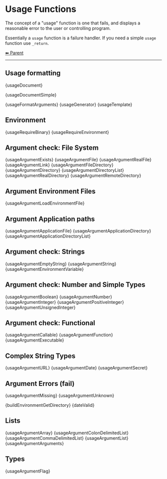 # Usage Functions

The concept of a "usage" function is one that fails, and displays a reasonable error to the user or controlling program.

Essentially a `usage` function is a failure handler. If you need a simple `usage` function use `_return`.

<!-- TEMPLATE header 2 -->
[⬅ Parent ](../index.md)
<hr />

## Usage formatting

{usageDocument}

{usageDocumentSimple}

{usageFormatArguments}
{usageGenerator}
{usageTemplate}

## Environment

{usageRequireBinary}
{usageRequireEnvironment}

## Argument check: File System

{usageArgumentExists}
{usageArgumentFile}
{usageArgumentRealFile}
{usageArgumentLink}
{usageArgumentFileDirectory}
{usageArgumentDirectory}
{usageArgumentDirectoryList}
{usageArgumentRealDirectory}
{usageArgumentRemoteDirectory}

## Argument Environment Files

{usageArgumentLoadEnvironmentFile}

## Argument Application paths

{usageArgumentApplicationFile}
{usageArgumentApplicationDirectory}
{usageArgumentApplicationDirectoryList}

## Argument check: Strings

{usageArgumentEmptyString}
{usageArgumentString}
{usageArgumentEnvironmentVariable}

## Argument check: Number and Simple Types

{usageArgumentBoolean}
{usageArgumentNumber}
{usageArgumentInteger}
{usageArgumentPositiveInteger}
{usageArgumentUnsignedInteger}

## Argument check: Functional

{usageArgumentCallable}
{usageArgumentFunction}
{usageArgumentExecutable}

## Complex String Types

{usageArgumentURL}
{usageArgumentDate}
{usageArgumentSecret}

## Argument Errors (fail)

{usageArgumentMissing}
{usageArgumentUnknown}

{buildEnvironmentGetDirectory}
{dateValid}

## Lists

{usageArgumentArray}
{usageArgumentColonDelimitedList}
{usageArgumentCommaDelimitedList}
{usageArgumentList}
{usageArgumentArguments}

## Types

{usageArgumentFlag}
